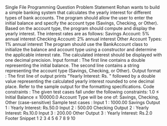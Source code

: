 Single File Programming Question
Problem Statement
Rohan wants to build a simple banking system that calculates the yearly interest for different types of bank accounts. The program should allow the user to enter the initial balance and specify the account type (Savings, Checking, or Other). Based on the account type, the program should compute and display the yearly interest.
The interest rates are as follows:
Savings Account: 5% annual interest
Checking Account: 2% annual interest
Other Account Types: 1% annual interest
The program should use the BankAccount class to initialize the balance and account type using a constructor and determine the applicable interest rate. The calculated interest should be displayed with one decimal precision.
Input format :
The first line contains a double representing the initial balance.
The second line contains a string representing the account type (Savings, Checking, or Other).
Output format :
The first line of output prints "Yearly Interest: Rs. " followed by a double value representing the calculated yearly interest rounded to one decimal place.
Refer to the sample output for the formatting specifications.
Code constraints :
The given test cases fall under the following constraints:
1.0 ≤ Initial Balance ≤ 100000.0
Account Type will be one of: Savings, Checking, Other (case-sensitive)
Sample test cases :
Input 1 :
1000.00 Savings
Output 1 :
Yearly Interest: Rs.50.0
Input 2 :
500.00 Checking
Output 2 :
Yearly Interest: Rs.10.0
Input 3 :
200.00 Other
Output 3 :
Yearly Interest: Rs.2.0
Footer Snippet
1
2
3
4
5
6
7
8
9
10
